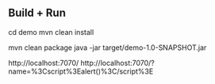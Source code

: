 ## Build + Run

cd demo
mvn clean install


mvn clean package
java -jar target/demo-1.0-SNAPSHOT.jar


http://localhost:7070/
http://localhost:7070/?name=%3Cscript%3Ealert()%3C/script%3E

